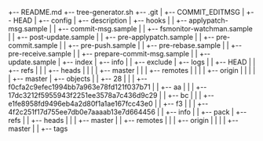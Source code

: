 +-- README.md
+-- tree-generator.sh
+-- .git
| +-- COMMIT_EDITMSG
| +-- HEAD
| +-- config
| +-- description
| +-- hooks
| | +-- applypatch-msg.sample
| | +-- commit-msg.sample
| | +-- fsmonitor-watchman.sample
| | +-- post-update.sample
| | +-- pre-applypatch.sample
| | +-- pre-commit.sample
| | +-- pre-push.sample
| | +-- pre-rebase.sample
| | +-- pre-receive.sample
| | +-- prepare-commit-msg.sample
| | +-- update.sample
| +-- index
| +-- info
| | +-- exclude
| +-- logs
| | +-- HEAD
| | +-- refs
| | | +-- heads
| | | | +-- master
| | | +-- remotes
| | | | +-- origin
| | | | | +-- master
| +-- objects
| | +-- 28
| | | +-- f0cfa2c9efec1994bb7a963e78fd121f037b71
| | +-- aa
| | | +-- 17dc3212f5955943f2251ee3578a7c436d9c29
| | +-- bc
| | | +-- e1fe8958fd9496eb4a2d80f1a1ae167fcc43e0
| | +-- f3
| | | +-- 4f2c251f17d755ee7db0e7aaaab13e7d664456
| | +-- info
| | +-- pack
| +-- refs
| | +-- heads
| | | +-- master
| | +-- remotes
| | | +-- origin
| | | | +-- master
| | +-- tags

